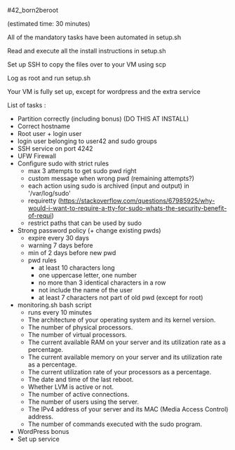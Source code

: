 #42_born2beroot

(estimated time: 30 minutes)

All of the mandatory tasks have been automated in setup.sh

Read and execute all the install instructions in setup.sh

Set up SSH to copy the files over to your VM using scp

Log as root and run setup.sh

Your VM is fully set up, except for wordpress and the extra service

List of tasks :

- Partition correctly (including bonus) (DO THIS AT INSTALL)
- Correct hostname
- Root user + login user
- login user belonging to user42 and sudo groups
- SSH service on port 4242
- UFW Firewall
- Configure sudo with strict rules
  - max 3 attempts to get sudo pwd right
  - custom message when wrong pwd (remaining attempts?)
  - each action using sudo is archived (input and output) in '/var/log/sudo'
  - requiretty (https://stackoverflow.com/questions/67985925/why-would-i-want-to-require-a-tty-for-sudo-whats-the-security-benefit-of-requi)
  - restrict paths that can be used by sudo
- Strong password policy (+ change existing pwds)
  - expire every 30 days
  - warning 7 days before
  - min of 2 days before new pwd
  - pwd rules
    - at least 10 characters long
    - one uppercase letter, one number
    - no more than 3 identical characters in a row
    - not include the name of the user
    - at least 7 characters not part of old pwd (except for root)
- monitoring.sh bash script
  - runs every 10 minutes
  - The architecture of your operating system and its kernel version.
  - The number of physical processors.
  - The number of virtual processors.
  - The current available RAM on your server and its utilization rate as a percentage.
  - The current available memory on your server and its utilization rate as a percentage.
  - The current utilization rate of your processors as a percentage.
  - The date and time of the last reboot.
  - Whether LVM is active or not.
  - The number of active connections.
  - The number of users using the server.
  - The IPv4 address of your server and its MAC (Media Access Control) address.
  - The number of commands executed with the sudo program.
- WordPress bonus
- Set up service
